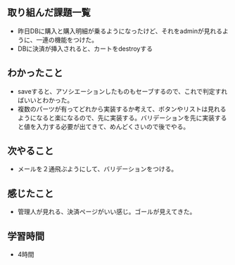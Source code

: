 ## 取り組んだ課題一覧
- 昨日DBに購入と購入明細が乗るようになったけど、それをadminが見れるように、一連の機能をつけた。
- DBに決済が挿入されると、カートをdestroyする

## わかったこと
- saveすると、アソシエーションしたものもセーブするので、これで判定すればいいとわかった。
- 複数のパーツが有ってどれから実装するか考えて、ボタンやリストは見れるようになると楽になるので、先に実装する。バリデーションを先に実装すると値を入力する必要が出てきて、めんどくさいので後でやる。

## 次やること
- メールを２通飛ぶようにして、バリデーションをつける。

## 感じたこと
- 管理人が見れる、決済ページがいい感じ。ゴールが見えてきた。

## 学習時間
- 4時間
